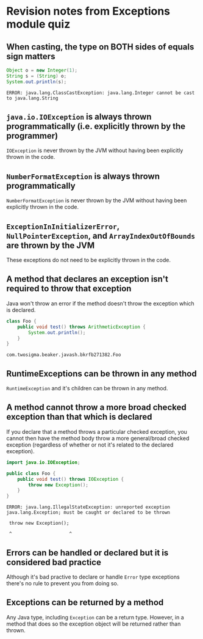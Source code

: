 # Revision notes from Exceptions module quiz

## When casting, the type on BOTH sides of equals sign matters


```Java
Object o = new Integer(1);
String s = (String) o;
System.out.println(s);
```


    ERROR: java.lang.ClassCastException: java.lang.Integer cannot be cast to java.lang.String


## `java.io.IOException` is always thrown programmatically (i.e. explicitly thrown by the programmer)
`IOException` is never thrown by the JVM without having been explicitly thrown in the code.

## `NumberFormatException` is always thrown programmatically
`NumberFormatException` is never thrown by the JVM without having been explicitly thrown in the code.

## `ExceptionInInitializerError`, `NullPointerException`, and `ArrayIndexOutOfBounds` are thrown by the JVM
These exceptions do not need to be explicitly thrown in the code.

## A method that declares an exception isn't required to throw that exception
Java won't throw an error if the method doesn't throw the exception which is declared.


```Java
class Foo {
    public void test() throws ArithmeticException {
        System.out.println();
    }
}
```




    com.twosigma.beaker.javash.bkrfb271382.Foo



## RuntimeExceptions can be thrown in any method
`RuntimeException` and it's children can be thrown in any method.

## A method cannot throw a more broad checked exception than that which is declared
If you declare that a method throws a particular checked exception, you cannot then have the method body throw a more general/broad checked exception (regardless of whether or not it's related to the declared exception).


```Java
import java.io.IOException;

public class Foo {
    public void test() throws IOException {
        throw new Exception();
    }
}
```


    ERROR: java.lang.IllegalStateException: unreported exception java.lang.Exception; must be caught or declared to be thrown

     throw new Exception();

     ^                     ^ 


## Errors can be handled or declared but it is considered bad practice
Although it's bad practive to declare or handle `Error` type exceptions there's no rule to prevent you from doing so.

## Exceptions can be returned by a method
Any Java type, including `Exception` can be a return type. However, in a method that does so the exception object will be returned rather than thrown.


```Java

```
